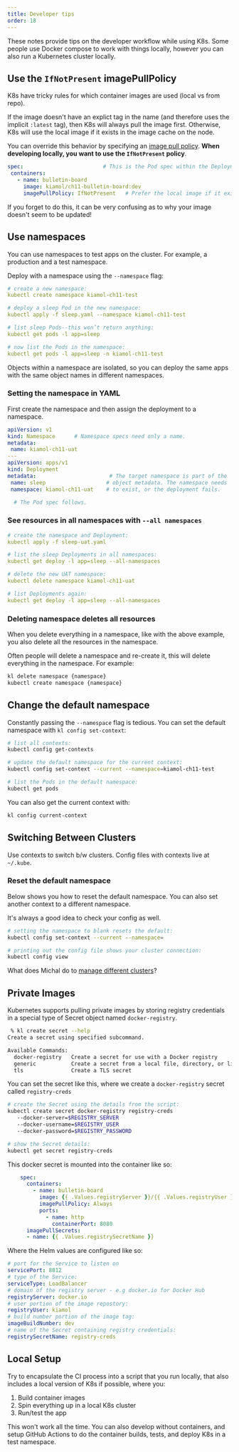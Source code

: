 ```yaml
---
title: Developer tips
order: 18
---
```


These notes provide tips on the developer workflow while using K8s.  Some people use Docker compose to work with things locally, however you can also run a Kubernetes cluster locally.



## Use the `IfNotPresent` imagePullPolicy

K8s have tricky rules for which container images are used (local vs from repo).  

If the image doesn't have an explict tag in the name (and therefore uses the implicit `:latest` tag), then K8s will always pull the image first. Otherwise, K8s will use the local image if it exists in the image cache on the node.

You can override this behavior by specifying an [image pull policy](https://kubernetes.io/docs/concepts/containers/images/#image-pull-policy).  **When developing locally, you want to use the `IfNotPresent` policy**.

```yaml
spec:                         # This is the Pod spec within the Deployment.
 containers:
   - name: bulletin-board
     image: kiamol/ch11-bulletin-board:dev 
     imagePullPolicy: IfNotPresent   # Prefer the local image if it exists
```

If you forget to do this, it can be very confusing as to why your image doesn't seem to be updated!


## Use namespaces

You can use namespaces to test apps on the cluster.  For example, a production and a test namespace.

Deploy with a namespace using the `--namespace` flag:

```yaml
# create a new namespace:
kubectl create namespace kiamol-ch11-test

# deploy a sleep Pod in the new namespace:
kubectl apply -f sleep.yaml --namespace kiamol-ch11-test

# list sleep Pods--this won’t return anything:
kubectl get pods -l app=sleep

# now list the Pods in the namespace:
kubectl get pods -l app=sleep -n kiamol-ch11-test
```

Objects within a namespace are isolated, so you can deploy the same apps with the same object names in different namespaces.  

### Setting the namespace in YAML

First create the namespace and then assign the deployment to a namespace.

```yaml
apiVersion: v1
kind: Namespace      # Namespace specs need only a name.
metadata:
 name: kiamol-ch11-uat
---
apiVersion: apps/v1
kind: Deployment
metadata:                       # The target namespace is part of the 
 name: sleep                   # object metadata. The namespace needs
 namespace: kiamol-ch11-uat    # to exist, or the deployment fails.    

  # The Pod spec follows.
```

### See resources in all namespaces with `--all namespaces`

```yaml
# create the namespace and Deployment:
kubectl apply -f sleep-uat.yaml

# list the sleep Deployments in all namespaces:
kubectl get deploy -l app=sleep --all-namespaces

# delete the new UAT namespace:
kubectl delete namespace kiamol-ch11-uat

# list Deployments again:
kubectl get deploy -l app=sleep --all-namespaces
```

### Deleting namespace deletes all resources

When you delete everything in a namespace, like with the above example, you also delete all the resources in the namespace.

Often people will delete a namespace and re-create it, this will delete everything in the namespace.  For example:

```bash
kl delete namespace {namespace}
kubectl create namespace {namespace}
```

## Change the default namespace

Constantly passing the `--namespace` flag is tedious.  You can set the default namespace with `kl config set-context`:

```bash
# list all contexts:
kubectl config get-contexts

# update the default namespace for the current context:
kubectl config set-context --current --namespace=kiamol-ch11-test

# list the Pods in the default namespace:
kubectl get pods
```

You can also get the current context with:

```bash
kl config current-context
```

## Switching Between Clusters

Use contexts to switch b/w clusters.  Config files with contexts live at `~/.kube`.

### Reset the default namespace

Below shows you how to reset the default namespace.  You can also set another context to a different namespace.

It's always a good idea to check your config as well.

```bash
# setting the namespace to blank resets the default:
kubectl config set-context --current --namespace=

# printing out the config file shows your cluster connection:
kubectl config view
```

What does Michal do to [manage different clusters](https://discord.com/channels/1043031122721914940/1045846418331537459/1052831632798777364)?



## Private Images

Kubernetes supports pulling private images by storing registry credentials in a special type of Secret object named `docker-registry`. 

```bash
 % kl create secret --help                                                                             
Create a secret using specified subcommand.

Available Commands:
  docker-registry   Create a secret for use with a Docker registry
  generic           Create a secret from a local file, directory, or literal value
  tls               Create a TLS secret
```

You can set the secret like this, where we create a `docker-registry` secret called `registry-creds`

```bash
# create the Secret using the details from the script:
kubectl create secret docker-registry registry-creds 
   --docker-server=$REGISTRY_SERVER
   --docker-username=$REGISTRY_USER
   --docker-password=$REGISTRY_PASSWORD

# show the Secret details:
kubectl get secret registry-creds
```

This docker secret is mounted into the container like so:

```yaml title="bb-deployment.yaml"
    spec:
      containers:
        - name: bulletin-board
          image: {{ .Values.registryServer }}/{{ .Values.registryUser }}/bulletin-board:{{ .Values.imageBuildNumber }}-kiamol 
          imagePullPolicy: Always    
          ports:
            - name: http
              containerPort: 8080  
      imagePullSecrets:
      - name: {{ .Values.registrySecretName }}
```

Where the Helm values are configured like so:

```yaml title="values.yaml"
# port for the Service to listen on
servicePort: 8012
# type of the Service:
serviceType: LoadBalancer
# domain of the registry server - e.g docker.io for Docker Hub
registryServer: docker.io
# user portion of the image repostory:
registryUser: kiamol
# build number portion of the image tag:
imageBuildNumber: dev
# name of the Secret containing registry credentials:
registrySecretName: registry-creds
```

## Local Setup


Try to encapsulate the CI process into a script that you run locally, that also includes a local version of K8s if possible, where you:

1. Build container images
2. Spin everything up in a local K8s cluster
3. Run/test the app

This won't work all the time.  You can also develop without containers, and setup GitHub Actions to do the container builds, tests, and deploy K8s in a test namespace.

